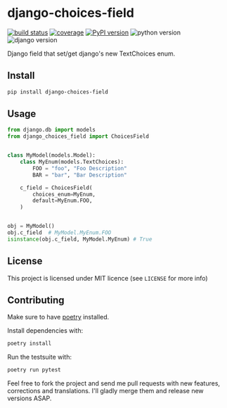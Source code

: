 # django-choices-field #

[![build status](https://img.shields.io/endpoint.svg?url=https%3A%2F%2Factions-badge.atrox.dev%2Fbellini666%2Fdjango-choices-field%2Fbadge%3Fref%3Dmaster&style=flat)](https://actions-badge.atrox.dev/bellini666/django-choices-field/goto?ref=master)
[![coverage](https://img.shields.io/codecov/c/github/bellini666/django-choices-field.svg)](https://codecov.io/gh/bellini666/django-choices-field)
[![PyPI version](https://img.shields.io/pypi/v/django-choices-field.svg)](https://pypi.org/project/django-choices-field/)
![python version](https://img.shields.io/pypi/pyversions/django-choices-field.svg)
![django version](https://img.shields.io/pypi/djversions/django-choices-field.svg)

Django field that set/get django's new TextChoices enum.

## Install

```bash
pip install django-choices-field
```

## Usage

```python
from django.db import models
from django_choices_field import ChoicesField


class MyModel(models.Model):
    class MyEnum(models.TextChoices):
        FOO = "foo", "Foo Description"
        BAR = "bar", "Bar Description"

    c_field = ChoicesField(
        choices_enum=MyEnum,
        default=MyEnum.FOO,
    )


obj = MyModel()
obj.c_field  # MyModel.MyEnum.FOO
isinstance(obj.c_field, MyModel.MyEnum) # True
```

## License

This project is licensed under MIT licence (see `LICENSE` for more info)

## Contributing

Make sure to have [poetry](https://python-poetry.org/) installed.

Install dependencies with:

```bash
poetry install
```

Run the testsuite with:

```bash
poetry run pytest
```

Feel free to fork the project and send me pull requests with new features,
corrections and translations. I'll gladly merge them and release new versions
ASAP.
